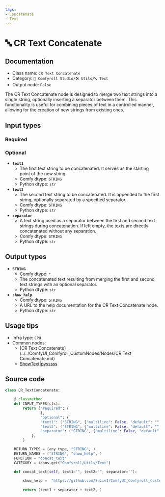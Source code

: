 ```yaml
---
tags:
- Concatenate
- Text
---
```


# 🔤 CR Text Concatenate
## Documentation
- Class name: `CR Text Concatenate`
- Category: `🧩 Comfyroll Studio/🛠️ Utils/🔤 Text`
- Output node: `False`

The CR Text Concatenate node is designed to merge two text strings into a single string, optionally inserting a separator between them. This functionality is useful for combining pieces of text in a controlled manner, allowing for the creation of new strings from existing ones.
## Input types
### Required
### Optional
- **`text1`**
    - The first text string to be concatenated. It serves as the starting point of the new string.
    - Comfy dtype: `STRING`
    - Python dtype: `str`
- **`text2`**
    - The second text string to be concatenated. It is appended to the first string, optionally separated by a specified separator.
    - Comfy dtype: `STRING`
    - Python dtype: `str`
- **`separator`**
    - A text string used as a separator between the first and second text strings during concatenation. If left empty, the texts are directly concatenated without any separation.
    - Comfy dtype: `STRING`
    - Python dtype: `str`
## Output types
- **`STRING`**
    - Comfy dtype: `*`
    - The concatenated text resulting from merging the first and second text strings with an optional separator.
    - Python dtype: `str`
- **`show_help`**
    - Comfy dtype: `STRING`
    - A URL to the help documentation for the CR Text Concatenate node.
    - Python dtype: `str`
## Usage tips
- Infra type: `CPU`
- Common nodes:
    - [CR Text Concatenate](../../ComfyUI_Comfyroll_CustomNodes/Nodes/CR Text Concatenate.md)
    - [ShowText|pysssss](../../ComfyUI-Custom-Scripts/Nodes/ShowText|pysssss.md)



## Source code
```python
class CR_TextConcatenate:

    @ classmethod
    def INPUT_TYPES(cls):
        return {"required": {
                },
                "optional": {
                "text1": ("STRING", {"multiline": False, "default": "", "forceInput": True}),                
                "text2": ("STRING", {"multiline": False, "default": "", "forceInput": True}), 
                "separator": ("STRING", {"multiline": False, "default": ""}),                
            },
        }

    RETURN_TYPES = (any_type, "STRING", )
    RETURN_NAMES = ("STRING", "show_help", )
    FUNCTION = "concat_text"
    CATEGORY = icons.get("Comfyroll/Utils/Text")

    def concat_text(self, text1="", text2="", separator=""):
    
        show_help =  "https://github.com/Suzie1/ComfyUI_Comfyroll_CustomNodes/wiki/List-Nodes#cr-save-text-to-file" 
        
        return (text1 + separator + text2, )

```
